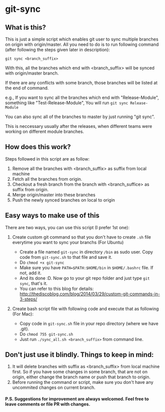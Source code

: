 # git-sync
## What is this?
This is just a simple script which enables git user to sync multiple branches on origin with origin/master.
All you need to do is to run following command (after following the steps given later in description):

`git sync <branch_suffix>`

With this, all the branches which end with <branch_suffix> will be synced with origin/master branch.

If there are any conflicts with some branch, those branches will be listed at the end of command.

e.g., If you want to sync all the branches which end with "Release-Module", something like "Test-Release-Module",
You will run `git sync Release-Module`

You can also sync all of the branches to master by just running "git sync".

This is neccessary usually after the releases, when different teams were working on different module branches.

## How does this work?
Steps followed in this script are as follow:

1. Remove all the branches with <branch_suffix> as suffix from local machine
2. Fetch all the branches from origin.
3. Checkout a fresh branch from the branch with <branch_suffice> as suffix from origin.
4. Merge origin/master into these branches
5. Push the newly synced branches on local to origin

## Easy ways to make use of this
There are two ways, you can use this script (I prefer 1st one):

1. Create custom git command so that you don't have to create `.sh` file everytime you want to sync your branchs (For Ubuntu)
    * Create a file named `git-sync` in directory `/bin` as sudo user. Copy code from `git-sync.sh` to that file and save it.
    * Do `chmod +x git-sync`
    * Make sure you have `PATH=$PATH:$HOME/bin` in `$HOME/.bashrc` file. If not, add it.
    * And its done :D. Now go to your git repo folder and just type `git sync`, that's it.
    * You can refer to this blog for details: http://thediscoblog.com/blog/2014/03/29/custom-git-commands-in-3-steps/

2. Create bash script file with following code and execute that as following (For Mac):
    * Copy code in `git-sync.sh` file in your repo directory (where we have .git).
    * Do `chmod 755 git-sync.sh`
    * Just run `./sync_all.sh <branch_suffix>` from command line. 

##  Don't just use it blindly. Things to keep in mind:

1. It will delete branches with suffix as <branch_suffix> from local machine first. So if you have some changes in some branch, that are not on origin, either change the branch name or push that branch to origin.
2. Before running the command or script, make sure you don't have any uncommited changes on current branch.

#### P.S. Suggestions for improvement are always welcomed. Feel free to leave comments or file PR with changes.
